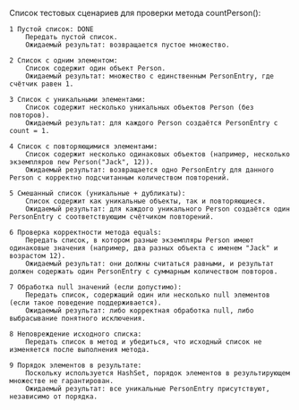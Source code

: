 Список тестовых сценариев для проверки метода countPerson():

    1 Пустой список: DONE
        Передать пустой список.
        Ожидаемый результат: возвращается пустое множество.

    2 Список с одним элементом:
        Список содержит один объект Person.
        Ожидаемый результат: множество с единственным PersonEntry, где счётчик равен 1.

    3 Список с уникальными элементами:
        Список содержит несколько уникальных объектов Person (без повторов).
        Ожидаемый результат: для каждого Person создаётся PersonEntry с count = 1.

    4 Список с повторяющимися элементами:
        Список содержит несколько одинаковых объектов (например, несколько экземпляров new Person("Jack", 12)).
        Ожидаемый результат: возвращается одно PersonEntry для данного Person с корректно подсчитанным количеством повторений.

    5 Смешанный список (уникальные + дубликаты):
        Список содержит как уникальные объекты, так и повторяющиеся.
        Ожидаемый результат: для каждого уникального Person создаётся один PersonEntry с соответствующим счётчиком повторений.

    6 Проверка корректности метода equals:
        Передать список, в котором разные экземпляры Person имеют одинаковые значения (например, два разных объекта с именем "Jack" и возрастом 12).
        Ожидаемый результат: они должны считаться равными, и результат должен содержать один PersonEntry с суммарным количеством повторов.

    7 Обработка null значений (если допустимо):
        Передать список, содержащий один или несколько null элементов (если такое поведение поддерживается).
        Ожидаемый результат: либо корректная обработка null, либо выбрасывание понятного исключения.

    8 Неповреждение исходного списка:
        Передать список в метод и убедиться, что исходный список не изменяется после выполнения метода.

    9 Порядок элементов в результате:
        Поскольку используется HashSet, порядок элементов в результирующем множестве не гарантирован.
        Ожидаемый результат: все уникальные PersonEntry присутствуют, независимо от порядка.